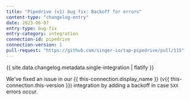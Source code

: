 ```yaml
---
title: "Pipedrive (v1) bug fix: Backoff for errors"
content-type: "changelog-entry"
date: 2023-06-07
entry-type: bug-fix
entry-category: integration
connection-id: pipedrive
connection-version: 1
pull-request: "https://github.com/singer-io/tap-pipedrive/pull/115"
---
```

{{ site.data.changelog.metadata.single-integration | flatify }}

We've fixed an issue in our {{ this-connection.display_name }} (v{{ this-connection.this-version }}) integration by adding a backoff in case `5XX` errors occur.